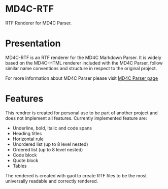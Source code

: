 # MD4C-RTF

RTF Renderer for MD4C Parser.

# Presentation

MD4C-RTF is an RTF renderer for the MD4C Markdown Parser. It is widely based on
the MD4C-HTML renderer included with the MD4C Parser, follow similar name
conventions and structure in respect to the original project.

For more information about MD4C Parser please visit
[MD4C Parser page](http://github.com/mity/md4c)

# Features

This rendrer is created for personal use to be part of another project and does
not implement all features. Currently implemented feature are:
- Underline, bold, italic and code spans
- Heading titles
- Horizontal rule
- Unordered list (up to 8 level nested)
- Ordered list (up to 8 level nested)
- Code block
- Quote block
- Tables

The rendered is created with gaol to create RTF files to be the most
universally readable and correctly rendered.
